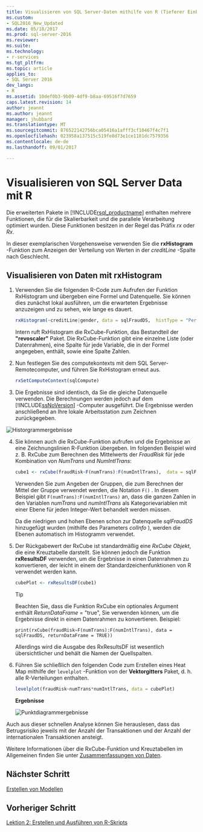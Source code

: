 ```yaml
---
title: Visualisieren von SQL Server-Daten mithilfe von R (Tieferer Einblick in Data Science) | Microsoft-Dokumenation
ms.custom:
- SQL2016_New_Updated
ms.date: 05/18/2017
ms.prod: sql-server-2016
ms.reviewer: 
ms.suite: 
ms.technology:
- r-services
ms.tgt_pltfrm: 
ms.topic: article
applies_to:
- SQL Server 2016
dev_langs:
- R
ms.assetid: 10def0b3-9b09-4df9-b8aa-69516f7d7659
caps.latest.revision: 14
author: jeannt
ms.author: jeannt
manager: jhubbard
ms.translationtype: MT
ms.sourcegitcommit: 876522142756bca05416a1afff3cf10467f4c7f1
ms.openlocfilehash: 023958a137515c519fe8d73e1ce1181dc7579356
ms.contentlocale: de-de
ms.lasthandoff: 09/01/2017

---
```

# <a name="visualize-sql-server-data-using-r"></a>Visualisieren von SQL Server Data mit R

Die erweiterten Pakete in [!INCLUDE[rsql_productname](../../includes/rsql-productname-md.md)] enthalten mehrere Funktionen, die für die Skalierbarkeit und die parallele Verarbeitung optimiert wurden. Diese Funktionen besitzen in der Regel das Präfix *rx* oder *Rx*.

In dieser exemplarischen Vorgehensweise verwenden Sie die **rxHistogram** -Funktion zum Anzeigen der Verteilung von Werten in der _creditLine_ -Spalte nach Geschlecht.

## <a name="visualize-data-using-rxhistogram"></a>Visualisieren von Daten mit rxHistogram

1. Verwenden Sie die folgenden R-Code zum Aufrufen der Funktion RxHistogram und übergeben eine Formel und Datenquelle. Sie können dies zunächst lokal ausführen, um die erwarteten Ergebnisse anzuzeigen und zu sehen, wie lange es dauert.
  
    ```R
    rxHistogram(~creditLine|gender, data = sqlFraudDS,  histType = "Percent")
    ```
 
    Intern ruft RxHistogram die RxCube-Funktion, das Bestandteil der **"revoscaler"** Paket. Die RxCube-Funktion gibt eine einzelne Liste (oder Datenrahmen), eine Spalte für jede Variable, die in der Formel angegeben, enthält, sowie eine Spalte Zahlen.
    
2. Nun festlegen Sie des computekontexts mit dem SQL Server-Remotecomputer, und führen Sie RxHistogram erneut aus.
  
    ```R
    rxSetComputeContext(sqlCompute)
    ```
 
3. Die Ergebnisse sind identisch, da Sie die gleiche Datenquelle verwenden. Die Berechnungen werden jedoch auf dem [!INCLUDE[ssNoVersion](../../includes/ssnoversion-md.md)] -Computer ausgeführt.  Die Ergebnisse werden anschließend an Ihre lokale Arbeitsstation zum Zeichnen zurückgegeben.
   
![Historgrammergebnisse](media/rsql-sue-histogramresults.jpg "histogram results")

4. Sie können auch die RxCube-Funktion aufrufen und die Ergebnisse an eine Zeichnungslinien R-Funktion übergeben.  Im folgenden Beispiel wird z. B. RxCube zum Berechnen des Mittelwerts der *FraudRisk* für jede Kombination von *NumTrans* und *NumIntlTrans*:
  
    ```R
    cube1 <- rxCube(fraudRisk~F(numTrans):F(numIntlTrans),  data = sqlFraudDS)
    ```
  
    Verwenden Sie zum Angeben der Gruppen, die zum Berechnen der Mittel der Gruppe verwendet werden, die Notation `F()` . In diesem Beispiel gibt `F(numTrans):F(numIntlTrans)` an, dass die ganzen Zahlen in den Variablen _numTrans_ und _numIntlTrans_ als Kategorievariablen mit einer Ebene für jeden Integer-Wert behandelt werden müssen.
  
    Da die niedrigen und hohen Ebenen schon zur Datenquelle *sqlFraudDS* hinzugefügt wurden (mithilfe des Parameters *colInfo* ), werden die Ebenen automatisch im Histogramm verwendet.
  
5. Der Rückgabewert der RxCube ist standardmäßig eine *RxCube Objekt*, die eine Kreuztabelle darstellt. Sie können jedoch die Funktion **rxResultsDF** verwenden, um die Ergebnisse in einen Datenrahmen zu konvertieren, der leicht in einem der Standardzeichenfunktionen von R verwendet werden kann.
  
    ```R
    cubePlot <- rxResultsDF(cube1)
    ```
  
    > [!TIP]
    > 
    > Beachten Sie, dass die Funktion RxCube ein optionales Argument enthält *ReturnDataFrame* = "true", Sie verwenden können, um die Ergebnisse direkt in einem Datenrahmen zu konvertieren. Beispiel:
    >   
    > `print(rxCube(fraudRisk~F(numTrans):F(numIntlTrans), data = sqlFraudDS, returnDataFrame = TRUE))`
    >   
    > Allerdings wird die Ausgabe des RxResultsDF ist wesentlich übersichtlicher und behält die Namen der Quellspalten.
  
6. Führen Sie schließlich den folgenden Code zum Erstellen eines Heat Map mithilfe der `levelplot` -Funktion von der **Vektorgitters** Paket, d. h. alle R-Verteilungen enthalten.
  
    ```R
    levelplot(fraudRisk~numTrans*numIntlTrans, data = cubePlot)
    ```
  
    **Ergebnisse**
  
    ![Punktdiagrammergebnisse](media/rsql-sue-scatterplotresults.jpg "scatterplot results")
  
Auch aus dieser schnellen Analyse können Sie herauslesen, dass das Betrugsrisiko jeweils mit der Anzahl der Transaktionen und der Anzahl der internationalen Transaktionen ansteigt.

Weitere Informationen über die RxCube-Funktion und Kreuztabellen im Allgemeinen finden Sie unter [Zusammenfassungen von Daten](https://msdn.microsoft.com/microsoft-r/scaler-user-guide-data-summaries).

## <a name="next-step"></a>Nächster Schritt

[Erstellen von Modellen](../../advanced-analytics/tutorials/deepdive-create-models.md)

## <a name="previous-step"></a>Vorheriger Schritt

[Lektion 2: Erstellen und Ausführen von R-Skripts](../../advanced-analytics/tutorials/deepdive-create-and-run-r-scripts.md)



